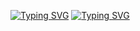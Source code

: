 [![Typing SVG](https://readme-typing-svg.demolab.com?font=Fira+Code&pause=1000&color=00F716&background=000000&center=true&multiline=true&random=false&width=435&height=80&lines=Hello%2C+world+I'm+danlacho.;%3A3)](https://git.io/typing-svg) [![Typing SVG](https://readme-typing-svg.demolab.com?font=Fira+Code&pause=1000&color=00F716&background=000000&center=true&multiline=true&random=false&width=435&height=80&lines=I+have+Asya+my+assistent+bot;%3E%3A3)](https://git.io/typing-svg)
